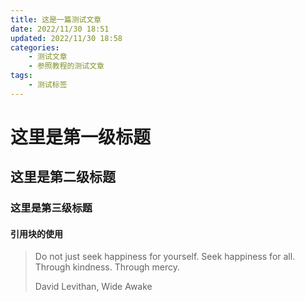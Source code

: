 ```yaml
---
title: 这是一篇测试文章
date: 2022/11/30 18:51
updated: 2022/11/30 18:58
categories:
	- 测试文章
	- 参照教程的测试文章
tags:
	- 测试标签
---
```


# 这里是第一级标题

## 这里是第二级标题

### 这里是第三级标题

#### 引用块的使用



> Do not just seek happiness for yourself. Seek happiness for all. Through kindness. Through mercy.
>
> David Levithan, Wide Awake



 


